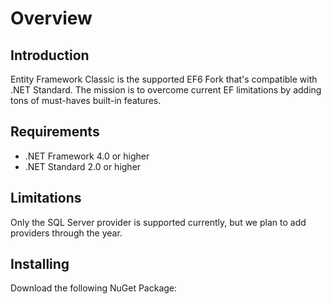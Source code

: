 # Overview

## Introduction
Entity Framework Classic is the supported EF6 Fork that's compatible with .NET Standard. The mission is to overcome current EF limitations by adding tons of must-haves built-in features.

## Requirements
- .NET Framework 4.0 or higher
- .NET Standard 2.0 or higher

## Limitations
Only the SQL Server provider is supported currently, but we plan to add providers through the year.

## Installing
Download the following NuGet Package:

